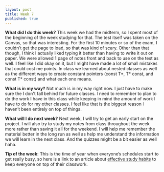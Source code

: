 ```yaml
---
layout: post
title: Week 7
published: true
---
```


**What did I do this week?**  This week we had the midterm, so I spent most of the beginning of the week studying for that. The test itself was taken on the Canvas, so that was interesting. For the first 10 minutes or so of the exam, I couldn't get the page to load, so that was kind of scary. Other than that though, I think I actually liked typing it better than having to write it out on paper. We were allowed 1 page of notes front and back to use on the test as well. I feel like I did okay on it, but I might have made a lot of small mistakes that could cost me points. In class we learned about nested classes as well as the different ways to create constant pointers (const T*, T* const, and const T* const) and what each one means.

**What is in my way?**  Not much is in my way right now. I just have to make sure the I don't fall behind for future classes.  I need to remember to plan to do the work I have in this class while keeping in mind the amount of work I have to do for my other classes. I feel like that is the biggest reason I haven’t been entirely on top of things.

**What will I do next week?**  Next week, I will try to get an early start on the project. I will also try to study my notes from class throughout the week more rather than saving it all for the weekend. I will help me remember the material better in the long run as well as help me understand the information we will learn in the next class. And the quizzes might be a bit easier as well haha.

**Tip of the week:**  This is the time of year when everyone’s schedules start to get really busy, so here is a link to an article about [effective study habits](http://psychcentral.com/lib/top-10-most-effective-study-habits/2/) to keep everyone on top of their classwork.